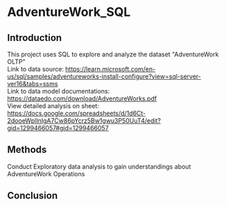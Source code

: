 # AdventureWork_SQL
## Introduction
This project uses SQL to explore and analyze the dataset "AdventureWork OLTP" <br>
Link to data source: https://learn.microsoft.com/en-us/sql/samples/adventureworks-install-configure?view=sql-server-ver16&tabs=ssms <br>
Link to data model documentations: https://dataedo.com/download/AdventureWorks.pdf <br>
View detailed analysis on sheet: https://docs.google.com/spreadsheets/d/1d6Ct-2dooeWplInIgA7Cw86pYcrz5Bw1gwu3P50UuT4/edit?gid=1299466057#gid=1299466057

## Methods
Conduct Exploratory data analysis to gain understandings about AdventureWork Operations

## Conclusion
